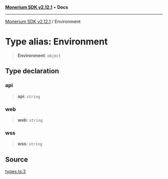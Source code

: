 [**Monerium SDK v2.12.1**](../README.md) • **Docs**

---

[Monerium SDK v2.12.1](../README.md) / Environment

# Type alias: Environment

> **Environment**: `object`

## Type declaration

### api

> **api**: `string`

### web

> **web**: `string`

### wss

> **wss**: `string`

## Source

[types.ts:3](https://github.com/monerium/js-monorepo/blob/d7b4845046d718e3ed53164705f9a159eb0876ba/packages/sdk/src/types.ts#L3)
